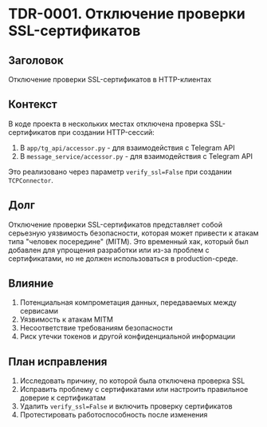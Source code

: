 # TDR-0001. Отключение проверки SSL-сертификатов

## Заголовок
Отключение проверки SSL-сертификатов в HTTP-клиентах

## Контекст
В коде проекта в нескольких местах отключена проверка SSL-сертификатов при создании HTTP-сессий:
1. В `app/tg_api/accessor.py` - для взаимодействия с Telegram API
2. В `message_service/accessor.py` - для взаимодействия с Telegram API

Это реализовано через параметр `verify_ssl=False` при создании `TCPConnector`.

## Долг
Отключение проверки SSL-сертификатов представляет собой серьезную уязвимость безопасности, которая может привести к атакам типа "человек посередине" (MITM). Это временный хак, который был добавлен для упрощения разработки или из-за проблем с сертификатами, но не должен использоваться в production-среде.

## Влияние
1. Потенциальная компрометация данных, передаваемых между сервисами
2. Уязвимость к атакам MITM
3. Несоответствие требованиям безопасности
4. Риск утечки токенов и другой конфиденциальной информации

## План исправления
1. Исследовать причину, по которой была отключена проверка SSL
2. Исправить проблему с сертификатами или настроить правильное доверие к сертификатам
3. Удалить `verify_ssl=False` и включить проверку сертификатов
4. Протестировать работоспособность после изменения